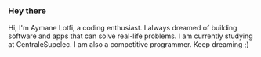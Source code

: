 ### Hey there 

Hi, I'm Aymane Lotfi,  a coding enthusiast. I always dreamed of building software and apps that can solve real-life problems. I am currently studying at CentraleSupelec. I am also a competitive programmer. Keep dreaming ;)



